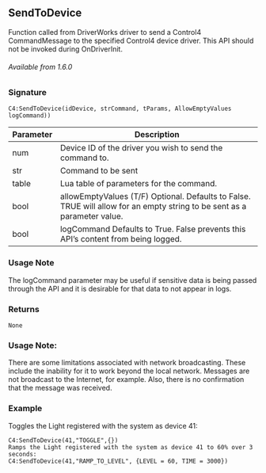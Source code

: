 ## SendToDevice

Function called from DriverWorks driver to send a Control4 CommandMessage to the specified Control4 device driver. This API should not be invoked during OnDriverInit.

###### Available from 1.6.0


### Signature

`C4:SendToDevice(idDevice, strCommand, tParams, AllowEmptyValues logCommand))`


| Parameter | Description |
| --- | --- |
| num | Device ID of the driver you wish to send the command to. |
| str | Command to be sent |
| table | Lua table of parameters for the command. |
| bool | allowEmptyValues (T/F) Optional. Defaults to False. TRUE will allow for an empty string to be sent as a parameter value.  | 
| bool | logCommand Defaults to True.  False prevents this API’s content from being logged. |

### Usage Note
The logCommand parameter may be useful if sensitive data is being passed through the API and it is desirable for that data to not appear in logs.


### Returns

`None`


### Usage Note:
There are some limitations associated with network broadcasting. These include the inability for it to work beyond the local network. Messages are not broadcast to the Internet, for example. Also, there is no confirmation that the message was received.


### Example

Toggles the Light registered with the system as device 41:

```
C4:SendToDevice(41,"TOGGLE",{})
Ramps the Light registered with the system as device 41 to 60% over 3 seconds:
C4:SendToDevice(41,"RAMP_TO_LEVEL", {LEVEL = 60, TIME = 3000})
```